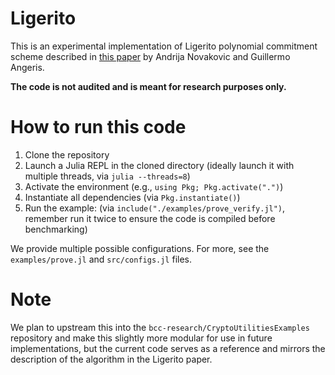 # Ligerito
This is an experimental implementation of Ligerito polynomial commitment scheme
described in [this paper](https://angeris.github.io/papers/ligerito.pdf) by Andrija
Novakovic and Guillermo Angeris.

**The code is not audited and is meant for research purposes only.**

# How to run this code
1. Clone the repository
2. Launch a Julia REPL in the cloned directory (ideally launch it with multiple threads, via `julia --threads=8`)
3. Activate the environment (e.g., `using Pkg; Pkg.activate(".")`)
4. Instantiate all dependencies (via `Pkg.instantiate()`)
5. Run the example: (via `include("./examples/prove_verify.jl")`, remember run it twice to ensure the code is compiled before benchmarking)

We provide multiple possible configurations. For more, see the
`examples/prove.jl` and `src/configs.jl` files.

# Note
We plan to upstream this into the `bcc-research/CryptoUtilitiesExamples`
repository and make this slightly more modular for use in future
implementations, but the current code serves as a reference and mirrors the
description of the algorithm in the Ligerito paper.
